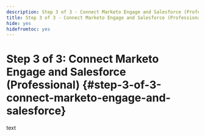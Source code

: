 ```yaml
---
description: Step 3 of 3 - Connect Marketo Engage and Salesforce (Professional) - Marketo Docs - Product Documentation
title: Step 3 of 3 - Connect Marketo Engage and Salesforce (Professional)
hide: yes
hidefromtoc: yes
---
```

# Step 3 of 3: Connect Marketo Engage and Salesforce (Professional) {#step-3-of-3-connect-marketo-engage-and-salesforce}

text
